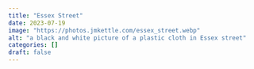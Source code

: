 ```yaml
---
title: "Essex Street"
date: 2023-07-19
image: "https://photos.jmkettle.com/essex_street.webp"
alt: "a black and white picture of a plastic cloth in Essex street"
categories: []
draft: false
---
```

